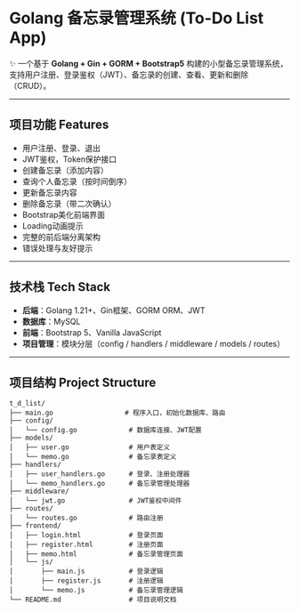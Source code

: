 # Golang 备忘录管理系统 (To-Do List App)

✨ 一个基于 **Golang + Gin + GORM + Bootstrap5** 构建的小型备忘录管理系统，支持用户注册、登录鉴权（JWT）、备忘录的创建、查看、更新和删除（CRUD）。

---

## 项目功能 Features

- 用户注册、登录、退出
- JWT鉴权，Token保护接口
- 创建备忘录（添加内容）
- 查询个人备忘录（按时间倒序）
- 更新备忘录内容
- 删除备忘录（带二次确认）
- Bootstrap美化前端界面
- Loading动画提示
- 完整的前后端分离架构
- 错误处理与友好提示

---

## 技术栈 Tech Stack

- **后端**：Golang 1.21+、Gin框架、GORM ORM、JWT
- **数据库**：MySQL
- **前端**：Bootstrap 5、Vanilla JavaScript
- **项目管理**：模块分层（config / handlers / middleware / models / routes）

---

## 项目结构 Project Structure

```plaintext
t_d_list/
├── main.go                  # 程序入口，初始化数据库、路由
├── config/
│   └── config.go             # 数据库连接、JWT配置
├── models/
│   ├── user.go               # 用户表定义
│   └── memo.go               # 备忘录表定义
├── handlers/
│   ├── user_handlers.go      # 登录、注册处理器
│   └── memo_handlers.go      # 备忘录管理处理器
├── middleware/
│   └── jwt.go                # JWT鉴权中间件
├── routes/
│   └── routes.go             # 路由注册
├── frontend/
│   ├── login.html            # 登录页面
│   ├── register.html         # 注册页面
│   ├── memo.html             # 备忘录管理页面
│   └── js/
│       ├── main.js           # 登录逻辑
│       ├── register.js       # 注册逻辑
│       └── memo.js           # 备忘录管理逻辑
└── README.md                 # 项目说明文档
